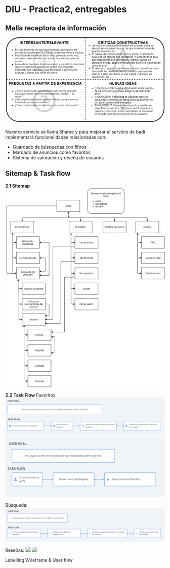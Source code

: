 # DIU - Practica2, entregables

## Malla receptora de información 
![](img/FeedbackCaptureGrid.png)

Nuestro servicio se llama Sharee y para mejorar el servicio de badi implementará funcionalidades relacionadas con:
- Guardado de búsquedas con filtros
- Marcado de anuncios como favoritos
- Sistema de valoración y reseña de usuarios

## Sitemap & Task flow 
**2.1 Sitemap**
![](img/Sitemap.png)

**2.2 Task Flow**
Favoritos:
![](img/GuardarFavoritos.png)
![](img/VerFavoritos.png)

Búsqueda:
![](img/GuardarBusqueda.png)

Reseñas:
![](img/DejarReseña.png)
![](img/VerReseña.png)


Labelling 
Wireframe & User flow 

